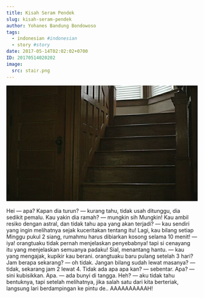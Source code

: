 ```yaml
---
title: Kisah Seram Pendek
slug: kisah-seram-pendek
author: Yohanes Bandung Bondowoso
tags:
  - indonesian #indonesian
  - story #story
date: 2017-05-14T02:02:02+0700
ID: 20170514020202
image:
  src: stair.png
---
```


![](stair.png "Tangga")

Hei
— apa?
Kapan dia turun?
— kurang tahu, tidak usah ditunggu, dia sedikit pemalu.
Kau yakin dia ramah?
— mungkin sih
Mungkin! Kau ambil resiko dengan astral, dan tidak tahu apa yang akan terjadi?
— kau sendiri yang ingin melihatnya sejak kuceritakan tentang itu!
Lagi, kau bilang setiap Minggu pukul 2 siang, rumahmu harus dibiarkan kosong selama 10 menit!
— iya! orangtuaku tidak pernah menjelaskan penyebabnya! tapi si cenayang itu yang menjelaskan semuanya padaku!
Sial, menantang hantu.
— kau yang mengajak, kupikir kau berani. orangtuaku baru pulang setelah 3 hari?
Jam berapa sekarang?
— oh tidak.
Jangan bilang sudah lewat masanya?
— tidak, sekarang jam 2 lewat 4.
Tidak ada apa apa kan?
— sebentar.
Apa?
— sini kubisikkan.
Apa.
— ada bunyi di tangga.
Heh?
— aku tidak tahu bentuknya, tapi setelah melihatnya, jika salah satu dari kita berteriak, langsung lari berdampingan ke pintu de..
AAAAAAAAAAH!
